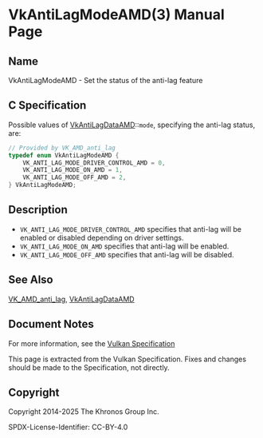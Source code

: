 # VkAntiLagModeAMD(3) Manual Page

## Name

VkAntiLagModeAMD - Set the status of the anti-lag feature



## [](#_c_specification)C Specification

Possible values of [VkAntiLagDataAMD](https://registry.khronos.org/vulkan/specs/latest/man/html/VkAntiLagDataAMD.html)::`mode`, specifying the anti-lag status, are:

```c++
// Provided by VK_AMD_anti_lag
typedef enum VkAntiLagModeAMD {
    VK_ANTI_LAG_MODE_DRIVER_CONTROL_AMD = 0,
    VK_ANTI_LAG_MODE_ON_AMD = 1,
    VK_ANTI_LAG_MODE_OFF_AMD = 2,
} VkAntiLagModeAMD;
```

## [](#_description)Description

- `VK_ANTI_LAG_MODE_DRIVER_CONTROL_AMD` specifies that anti-lag will be enabled or disabled depending on driver settings.
- `VK_ANTI_LAG_MODE_ON_AMD` specifies that anti-lag will be enabled.
- `VK_ANTI_LAG_MODE_OFF_AMD` specifies that anti-lag will be disabled.

## [](#_see_also)See Also

[VK\_AMD\_anti\_lag](https://registry.khronos.org/vulkan/specs/latest/man/html/VK_AMD_anti_lag.html), [VkAntiLagDataAMD](https://registry.khronos.org/vulkan/specs/latest/man/html/VkAntiLagDataAMD.html)

## [](#_document_notes)Document Notes

For more information, see the [Vulkan Specification](https://registry.khronos.org/vulkan/specs/latest/html/vkspec.html#VkAntiLagModeAMD)

This page is extracted from the Vulkan Specification. Fixes and changes should be made to the Specification, not directly.

## [](#_copyright)Copyright

Copyright 2014-2025 The Khronos Group Inc.

SPDX-License-Identifier: CC-BY-4.0